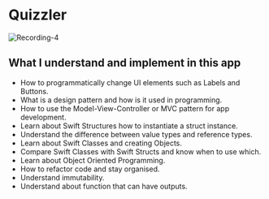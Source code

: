 
#  Quizzler

![Recording-4](https://user-images.githubusercontent.com/109367230/199280542-56c2f4a9-7a69-4a96-a434-83b85333dd06.gif)

## What I understand and implement in this app

* How to programmatically change UI elements such as Labels and Buttons.
* What is a design pattern and how is it used in programming.
* How to use the Model-View-Controller or MVC pattern for app development.
* Learn about Swift Structures how to instantiate a struct instance.
* Understand the difference between value types and reference types. 
* Learn about Swift Classes and creating Objects.
* Compare Swift Classes with Swift Structs and know when to use which.
* Learn about Object Oriented Programming.
* How to refactor code and stay organised.
* Understand immutability.
* Understand about function that can have outputs.
   
